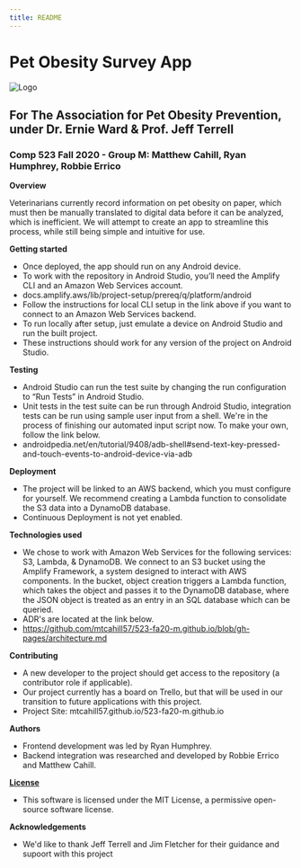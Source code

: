 ```yaml
---
title: README
---
```


# Pet Obesity Survey App

![Logo](apop-logo.png)

## For The Association for Pet Obesity Prevention, under Dr. Ernie Ward & Prof. Jeff Terrell
### Comp 523 Fall 2020 - Group M: Matthew Cahill, Ryan Humphrey, Robbie Errico

**Overview**

Veterinarians currently record information on pet obesity on paper, which must then be manually translated to digital data before it can be analyzed, which is inefficient. We will attempt to create an app to streamline this process, while still being simple and intuitive for use.

**Getting started**
- Once deployed, the app should run on any Android device. 
- To work with the repository in Android Studio, you’ll need the Amplify CLI and an Amazon Web Services account.
- docs.amplify.aws/lib/project-setup/prereq/q/platform/android
- Follow the instructions for local CLI setup in the link above if you want to connect to an Amazon Web Services backend. 
- To run locally after setup, just emulate a device on Android Studio and run the built project.
- These instructions should work for any version of the project on Android Studio.

**Testing**
- Android Studio can run the test suite by changing the run configuration to “Run Tests” in Android Studio.
- Unit tests in the test suite can be run through Android Studio, integration tests can be run using sample user input from a shell. We're in the process of finishing our automated input script now. To make your own, follow the link below.
- androidpedia.net/en/tutorial/9408/adb-shell#send-text-key-pressed-and-touch-events-to-android-device-via-adb

**Deployment**
- The project will be linked to an AWS backend, which you must configure for yourself. We recommend creating a Lambda function to consolidate the S3 data into a DynamoDB database.
- Continuous Deployment is not yet enabled.

**Technologies used**
- We chose to work with Amazon Web Services for the following services: S3, Lambda, & DynamoDB. We connect to an S3 bucket using the Amplify Framework, a system designed to interact with AWS components. In the bucket, object creation triggers a Lambda function, which takes the object and passes it to the DynamoDB database, where the JSON object is treated as an entry in an SQL database which can be queried.
- ADR's are located at the link below.
- https://github.com/mtcahill57/523-fa20-m.github.io/blob/gh-pages/architecture.md

**Contributing**
- A new developer to the project should get access to the repository (a contributor role if applicable).
- Our project currently has a board on Trello, but that will be used in our transition to future applications with this project.
- Project Site: mtcahill57.github.io/523-fa20-m.github.io

**Authors**
- Frontend development was led by Ryan Humphrey.
- Backend integration was researched and developed by Robbie Errico and Matthew Cahill.

[**License**](License.md)
- This software is licensed under the MIT License, a permissive open-source software license. 

**Acknowledgements**
- We'd like to thank Jeff Terrell and Jim Fletcher for their guidance and supoort with this project
